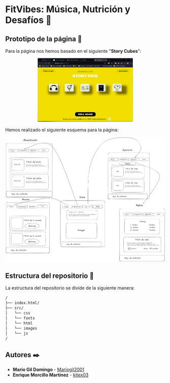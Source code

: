 # FitVibes: Música, Nutrición y Desafíos 🔱

## Prototipo de la página 🏫

Para la página nos hemos basado en el siguiente "**Story Cubes**":

<p align="center">
    <img src="readme/storycube.png" alt="Imagen Story Cube" width="300" height="200">
</p>
Hemos realizado el siguiente esquema para la página:
<p align="center">
<img src="readme/prototipo.png" alt="Imagen Prototipo" width="600" height="auto" >
</p>

## Estructura del repositorio 🚀

La estructura del repositorio se divide de la siguiente manera:

```
/
├── index.html/
├── src/
│   └── css
│   └── fonts
│   └── html
│   └── images
│   └── js
/
```

## Autores ✒️

- **Mario Gil Domingo** - [Mariogil2001](https://github.com/Mariogil2001)
- **Enrique Morcillo Martínez** - [kitex03](https://github.com/kitex03)
